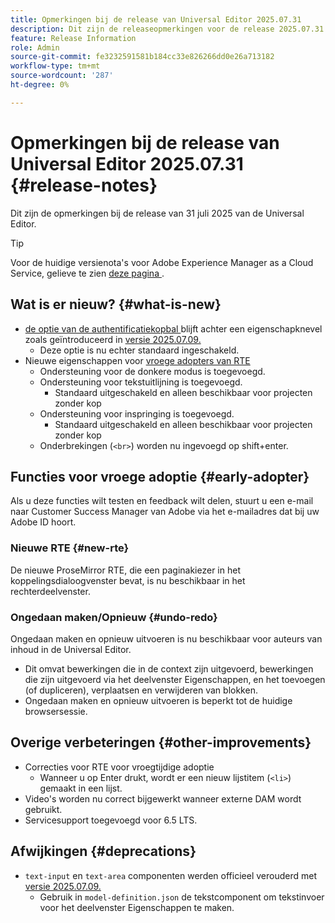 ```yaml
---
title: Opmerkingen bij de release van Universal Editor 2025.07.31
description: Dit zijn de releaseopmerkingen voor de release 2025.07.31 van de Universal Editor.
feature: Release Information
role: Admin
source-git-commit: fe3232591581b184cc33e826266dd0e26a713182
workflow-type: tm+mt
source-wordcount: '287'
ht-degree: 0%

---
```



# Opmerkingen bij de release van Universal Editor 2025.07.31 {#release-notes}

Dit zijn de opmerkingen bij de release van 31 juli 2025 van de Universal Editor.

>[!TIP]
>
>Voor de huidige versienota&#39;s voor Adobe Experience Manager as a Cloud Service, gelieve te zien [ deze pagina ](/help/release-notes/release-notes-cloud/release-notes-current.md).

## Wat is er nieuw? {#what-is-new}

* [ de optie van de authentificatiekopbal ](/help/sites-cloud/authoring/universal-editor/navigation.md#autentication-settings) blijft achter een eigenschapknevel zoals geïntroduceerd in [ versie 2025.07.09.](/help/release-notes/universal-editor/2025/2025-07-09.md)
   * Deze optie is nu echter standaard ingeschakeld.
* Nieuwe eigenschappen voor [ vroege adopters van RTE ](#new-rte)
   * Ondersteuning voor de donkere modus is toegevoegd.
   * Ondersteuning voor tekstuitlijning is toegevoegd.
      * Standaard uitgeschakeld en alleen beschikbaar voor projecten zonder kop
   * Ondersteuning voor inspringing is toegevoegd.
      * Standaard uitgeschakeld en alleen beschikbaar voor projecten zonder kop
   * Onderbrekingen (`<br>`) worden nu ingevoegd op shift+enter.

## Functies voor vroege adoptie {#early-adopter}

Als u deze functies wilt testen en feedback wilt delen, stuurt u een e-mail naar Customer Success Manager van Adobe via het e-mailadres dat bij uw Adobe ID hoort.

### Nieuwe RTE {#new-rte}

De nieuwe ProseMirror RTE, die een paginakiezer in het koppelingsdialoogvenster bevat, is nu beschikbaar in het rechterdeelvenster.

### Ongedaan maken/Opnieuw {#undo-redo}

Ongedaan maken en opnieuw uitvoeren is nu beschikbaar voor auteurs van inhoud in de Universal Editor.

* Dit omvat bewerkingen die in de context zijn uitgevoerd, bewerkingen die zijn uitgevoerd via het deelvenster Eigenschappen, en het toevoegen (of dupliceren), verplaatsen en verwijderen van blokken.
* Ongedaan maken en opnieuw uitvoeren is beperkt tot de huidige browsersessie.

## Overige verbeteringen {#other-improvements}

* Correcties voor RTE voor vroegtijdige adoptie
   * Wanneer u op Enter drukt, wordt er een nieuw lijstitem (`<li>`) gemaakt in een lijst.
* Video&#39;s worden nu correct bijgewerkt wanneer externe DAM wordt gebruikt.
* Servicesupport toegevoegd voor 6.5 LTS.

## Afwijkingen {#deprecations}

* `text-input` en `text-area` componenten werden officieel verouderd met [ versie 2025.07.09.](/help/release-notes/universal-editor/2025/2025-07-09.md)
   * Gebruik in `model-definition.json` de tekstcomponent om tekstinvoer voor het deelvenster Eigenschappen te maken.
